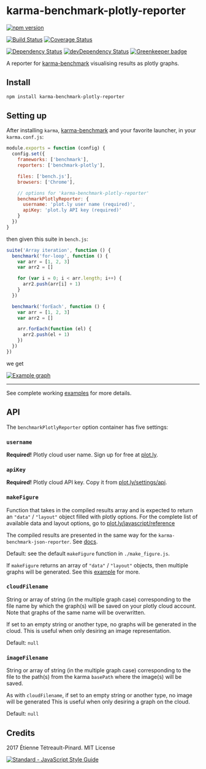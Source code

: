 # karma-benchmark-plotly-reporter

[![npm version][badge-version]][npm]

[![Build Status][badge-travis]][travis]
[![Coverage Status][badge-coveralls]][coveralls]

[![Dependency Status][badge-deps]][deps]
[![devDependency Status][badge-dev-deps]][dev-deps]
[![Greenkeeper badge][badge-greenkeeper]][greenkeeper]

A reporter for [karma-benchmark][karma-benchmark] visualising results as plotly
graphs.

## Install

```bash
npm install karma-benchmark-plotly-reporter
```

## Setting up

After installing `karma`, [karma-benchmark][karma-benchmark] and your favorite
launcher, in your `karma.conf.js`:

```js
module.exports = function (config) {
  config.set({
    frameworks: ['benchmark'],
    reporters: ['benchmark-plotly'],

    files: ['bench.js'],
    browsers: ['Chrome'],

    // options for 'karma-benchmark-plotly-reporter'
    benchmarkPlotlyReporter: {
      username: 'plot.ly user name (required)',
      apiKey: 'plot.ly API key (required)'
    }
  })
}
```

then given this suite in `bench.js`:

```js
suite('Array iteration', function () {
  benchmark('for-loop', function () {
    var arr = [1, 2, 3]
    var arr2 = []

    for (var i = 0; i < arr.length; i++) {
      arr2.push(arr[i] + 1)
    }
  })

  benchmark('forEach', function () {
    var arr = [1, 2, 3]
    var arr2 = []

    arr.forEach(function (el) {
      arr2.push(el + 1)
    })
  })
})
```

we get

[![Example graph][example-graph-png]][example-graph-url]

----

See complete working [examples][example] for more details.

## API

The `benchmarkPlotlyReporter` option container has five settings:

### `username`

**Required!** Plotly cloud user name. Sign up for free at
[plot.ly](https://plot.ly/).

### `apiKey`

**Required!** Plotly cloud API key. Copy it from
[plot.ly/settings/api](https://plot.ly/settings/api).

### `makeFigure`

Function that takes in the compiled results array and is expected to return an
`"data"` / `"layout"` object filled with plotly options. For the complete list
of available data and layout options, go to
[plot.ly/javascript/reference](https://plot.ly/javascript/reference/)

The compiled results are presented in the same way for the
`karma-benchmark-json-reporter`. See
[docs](https://github.com/etpinard/karma-benchmark-json-reporter#formatresults).

Default: see the default `makeFigure` function in `./make_figure.js`.

If `makeFigure` returns an array of `"data"` / `"layout"` objects, then multiple
graphs will be generated. See this [example][example-02] for more.

### `cloudFilename`

String or array of string (in the multiple graph case) corresponding to the file
name by which the graph(s) will be saved on your plotly cloud account. Note that
graphs of the same name will be overwritten.

If set to an empty string or another type, no graphs will be generated in the
cloud. This is useful when only desiring an image representation.

Default: `null`

### `imageFilename`

String or array of string (in the multiple graph case) corresponding to the file
to the path(s) from the karma `basePath` where the image(s) will be saved.

As with `cloudFilename`, if set to an empty string or another type, no image
will be generated This is useful when only desiring a graph on the cloud.

Default: `null`


## Credits

2017 Étienne Tétreault-Pinard. MIT License

[![Standard - JavaScript Style Guide](https://cdn.rawgit.com/feross/standard/master/badge.svg)](https://github.com/feross/standard)

[npm]: https://www.npmjs.com/package/karma-benchmark-plotly-reporter
[badge-version]: https://badge.fury.io/js/karma-benchmark-plotly-reporter.svg
[travis]: https://travis-ci.org/etpinard/karma-benchmark-plotly-reporter
[badge-travis]: https://travis-ci.org/etpinard/karma-benchmark-plotly-reporter.svg?branch=master
[coveralls]: https://coveralls.io/github/etpinard/karma-benchmark-plotly-reporter?branch=master
[badge-coveralls]: https://coveralls.io/repos/github/etpinard/karma-benchmark-plotly-reporter/badge.svg?branch=master
[badge-deps]: https://david-dm.org/etpinard/karma-benchmark-plotly-reporter.svg?style=flat-square
[deps]: https://david-dm.org/etpinard/karma-benchmark-plotly-reporter
[badge-dev-deps]: https://david-dm.org/etpinard/karma-benchmark-plotly-reporter/dev-status.svg?style=flat-square
[dev-deps]: https://david-dm.org/etpinard/karma-benchmark-plotly-reporter#info=devDependencies
[greenkeeper]: https://greenkeeper.io/
[badge-greenkeeper]: https://badges.greenkeeper.io/etpinard/karma-benchmark-plotly-reporter.svg
[karma-benchmark]: https://github.com/JamieMason/karma-benchmark
[example]: https://github.com/etpinard/karma-benchmark-plotly-reporter/tree/master/example
[example-02]: https://github.com/etpinard/karma-benchmark-plotly-reporter/tree/master/example/02-multiple-graphs
[example-graph-png]: https://plot.ly/~etpinard/7443.png
[example-graph-url]: https://plot.ly/~etpinard/7443

